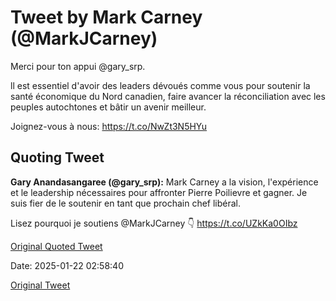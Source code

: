 # Tweet by Mark Carney (@MarkJCarney)

Merci pour ton appui @gary_srp.

ll est essentiel d'avoir des leaders dévoués comme vous pour soutenir la santé économique du Nord canadien, faire avancer la réconciliation avec les peuples autochtones et bâtir un avenir meilleur.

Joignez-vous à nous: https://t.co/NwZt3N5HYu

## Quoting Tweet

**Gary Anandasangaree (@gary_srp):** Mark Carney a la vision, l'expérience et le leadership nécessaires pour affronter Pierre Poilievre et gagner. Je suis fier de le soutenir en tant que prochain chef libéral.

Lisez pourquoi je soutiens @MarkJCarney 👇 https://t.co/UZkKa0OIbz

[Original Quoted Tweet](https://x.com/gary_srp/status/1881700832535871750)

Date: 2025-01-22 02:58:40

[Original Tweet](https://x.com/MarkJCarney/status/1881899254421348483)
